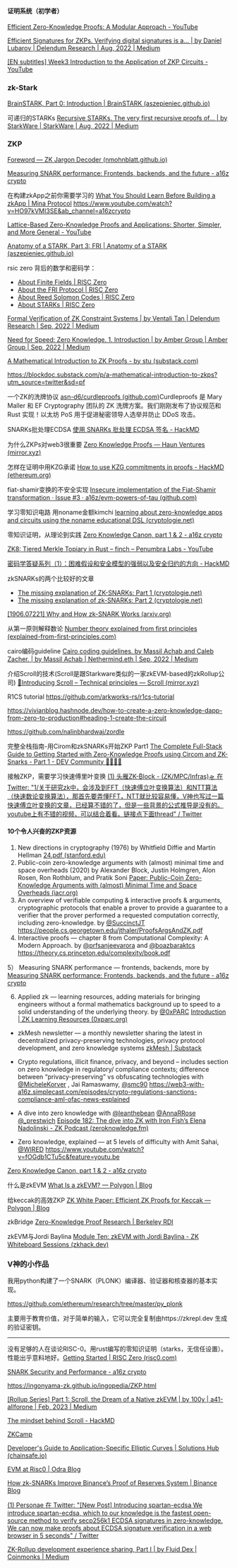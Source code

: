 #### 证明系统（初学者）

[Efficient Zero-Knowledge Proofs: A Modular Approach - YouTube](https://www.youtube.com/watch?v=8WVW5DCVQe0&list=PLgKuh-lKre10OEVNLH3t0QX0rIK8kK3tu&t=240s)

[Efficient Signatures for ZKPs. Verifying digital signatures is a… | by Daniel Lubarov | Delendum Research | Aug, 2022 | Medium](https://medium.com/delendum/efficient-signatures-for-zkps-d799c0477812)

[[EN subtitles] Week3 Introduction to the Application of ZKP Circuits - YouTube](https://www.youtube.com/watch?v=5yqkiPDCYL4)



### zk-Stark

[BrainSTARK, Part 0: Introduction | BrainSTARK (aszepieniec.github.io)](https://aszepieniec.github.io/stark-brainfuck/)

可递归的STARKs [Recursive STARKs. The very first recursive proofs of… | by StarkWare | StarkWare | Aug, 2022 | Medium](https://medium.com/starkware/recursive-starks-78f8dd401025)


### ZKP

[Foreword — ZK Jargon Decoder (nmohnblatt.github.io)](https://nmohnblatt.github.io/zk-jargon-decoder/foreword.html)

[Measuring SNARK performance: Frontends, backends, and the future - a16z crypto](https://a16zcrypto.com/measuring-snark-performance-frontends-backends-and-the-future/)

在构建zkApp之前你需要学习的  [What You Should Learn Before Building a zkApp | Mina Protocol](https://minaprotocol.com/blog/what-you-should-learn-before-building-a-zkapp)
https://www.youtube.com/watch?v=HO97kVMI3SE&ab_channel=a16zcrypto

[Lattice-Based Zero-Knowledge Proofs and Applications: Shorter, Simpler, and More General - YouTube](https://www.youtube.com/watch?v=2uVsVYtedVQ)

[Anatomy of a STARK, Part 3: FRI | Anatomy of a STARK (aszepieniec.github.io)](https://aszepieniec.github.io/stark-anatomy/fri)

rsic zero 背后的数学和密码学：

- [About Finite Fields | RISC Zero](https://www.risczero.com/docs/reference-docs/about-finite-fields)
- [About the FRI Protocol | RISC Zero](https://www.risczero.com/docs/reference-docs/about-fri)
- [About Reed Solomon Codes | RISC Zero](https://www.risczero.com/docs/reference-docs/about-rs-codes)
- [About STARKs | RISC Zero](https://www.risczero.com/docs/reference-docs/about-starks)


[Formal Verification of ZK Constraint Systems | by Ventali Tan | Delendum Research | Sep, 2022 | Medium](https://medium.com/delendum/formal-verification-of-zk-constraint-systems-ab22f17b0525)

[Need for Speed: Zero Knowledge. 1. Introduction | by Amber Group | Amber Group | Sep, 2022 | Medium](https://medium.com/amber-group/need-for-speed-zero-knowledge-1e29d4a82fcd)

[A Mathematical Introduction to ZK Proofs - by stu (substack.com)](https://blockdoc.substack.com/p/a-mathematical-introduction-to-zkps?utm_source=twitter&sd=pf)

https://blockdoc.substack.com/p/a-mathematical-introduction-to-zkps?utm_source=twitter&sd=pf



一个ZK的洗牌协议 [asn-d6/curdleproofs (github.com)](https://github.com/asn-d6/curdleproofs/)Curdleproofs 是 Mary Maller 和 EF Cryptography 团队的 ZK 洗牌方案。我们刚刚发布了协议规范和 Rust 实现！以太坊 PoS 用于促进秘密领导人选举并防止 DDoS 攻击。

SNARKs批处理ECDSA [使用 SNARKs 批处理 ECDSA 签名 - HackMD](https://hackmd.io/@Kurt-Pan/rJnYJ3pli)



为什么ZKPs对web3很重要 [Zero Knowledge Proofs — Haun Ventures (mirror.xyz)](https://mirror.xyz/haunventures.eth/FDS62fauwKbDs3e-4xsF8Ldy0lzZiKDetax1FCfxyJs)

怎样在证明中用KZG承诺 [How to use KZG commitments in proofs - HackMD (ethereum.org)](https://notes.ethereum.org/@dankrad/kzg_commitments_in_proofs)

fiat-shamir变换的不安全实现  [Insecure implementation of the Fiat-Shamir transformation · Issue #3 · a16z/evm-powers-of-tau (github.com)](https://github.com/a16z/evm-powers-of-tau/issues/3)

学习零知识电路 用noname金额kimchi
[learning about zero-knowledge apps and circuits using the noname educational DSL (cryptologie.net)](https://www.cryptologie.net/article/570/learning-about-zero-knowledge-apps-and-circuits-using-the-noname-educational-dsl/)

零知识证明，从理论到实践 [Zero Knowledge Canon, part 1 & 2 - a16z crypto](https://a16zcrypto.com/zero-knowledge-canon/)

[ZK8: Tiered Merkle Topiary in Rust – finch – Penumbra Labs - YouTube](https://www.youtube.com/watch?v=mHoe7lQMcxU&list=PLj80z0cJm8QFnY6VLVa84nr-21DNvjWH7)

[密码学答疑系列（1）：困难假设和安全模型的强弱以及安全归约的方向 - HackMD](https://hackmd.io/@Kurt-Pan/B1ZhpjAWj)

zkSNARKs的两个比较好的文章
- [The missing explanation of ZK-SNARKs: Part 1 (cryptologie.net)](https://www.cryptologie.net/article/507/the-missing-explanation-of-zk-snarks/)
- [The missing explanation of zk-SNARKs: Part 2 (cryptologie.net)](https://www.cryptologie.net/article/508/the-missing-explanation-of-zk-snarks-part-2/)

[[1906.07221] Why and How zk-SNARK Works (arxiv.org)](https://arxiv.org/abs/1906.07221)

从第一原则解释数论 [Number theory explained from first principles (explained-from-first-principles.com)](https://explained-from-first-principles.com/number-theory/)

cairo编码guideline [Cairo coding guidelines. by Massil Achab and Caleb Zacher. | by Massil Achab | Nethermind.eth | Sep, 2022 | Medium](https://medium.com/nethermind-eth/cairo-coding-guidelines-74eb6f4ee264)

介绍Scroll的技术(Scroll是跟Starkware类似的一家zkEVM-based的zkRollup公司) [📜Introducing Scroll – Technical principles — Scroll (mirror.xyz)](https://scroll.mirror.xyz/N7cAie4ul0PdSxNdv2FTqgMV2JEkhOJocsxfeqe4SFE)

R1CS tutorial
https://github.com/arkworks-rs/r1cs-tutorial

https://vivianblog.hashnode.dev/how-to-create-a-zero-knowledge-dapp-from-zero-to-production#heading-1-create-the-circuit

https://github.com/nalinbhardwaj/zordle

完整全栈指南-用Cirom和zkSNARKs开始ZKP Part1 [The Complete Full-Stack Guide to Getting Started with Zero-Knowledge Proofs using Circom and ZK-Snarks - Part 1 - DEV Community 👩‍💻👨‍💻](https://dev.to/tonyolendo/the-complete-full-stack-guide-to-getting-started-with-zero-knowledge-proofs-using-circom-and-zk-snarks-part-1-53gi)

接触ZKP，需要学习快速傅里叶变换 [(1) 头雁ZK-₿lock - (ZK/MPC/Infras)🛸 在 Twitter: "1/关于研究zk中，会涉及到FFT（快速傅立叶变换算法）和NTT算法（快速数论变换算法），那首先要弄懂FFT，NTT就比较容易懂，V神也写过一篇快速傅立叶变换的文章，已经算不错的了，但是一些背景的公式推导是没有的。youtube上有不错的视频，可以结合着看。链接点下面thread" / Twitter](https://twitter.com/alacheng/status/1571502942678810632)

#### 10个令人兴奋的ZKP资源 

1) New directions in cryptography (1976) by Whitfield Diffie and Martin Hellman [24.pdf (stanford.edu)](https://ee.stanford.edu/~hellman/publications/24.pdf)
2) Public-coin zero-knowledge arguments with (almost) minimal time and space overheads (2020) by Alexander Block, Justin Holmgren, Alon Rosen, Ron Rothblum, and Pratik Soni [Paper: Public-Coin Zero-Knowledge Arguments with (almost) Minimal Time and Space Overheads (iacr.org)](https://www.iacr.org/cryptodb/data/paper.php?pubkey=30645)
3) An overview of verifiable computing & interactive proofs & arguments, cryptographic protocols that enable a prover to provide a guarantee to a verifier that the prover performed a requested computation correctly, including zero-knowledge. by [@SuccinctJT](https://twitter.com/SuccinctJT) https://people.cs.georgetown.edu/jthaler/ProofsArgsAndZK.pdf
4) Interactive proofs — chapter 8 from Computational Complexity: A Modern Approach. by
[@prfsanjeevarora](https://twitter.com/prfsanjeevarora) and [@boazbaraktcs](https://twitter.com/boazbaraktcs) https://theory.cs.princeton.edu/complexity/book.pdf

5） Measuring SNARK performance — frontends, backends, more by [Measuring SNARK performance: Frontends, backends, and the future - a16z crypto](https://a16zcrypto.com/measuring-snark-performance-frontends-backends-and-the-future/)

6) Applied zk — learning resources, adding materials for bringing engineers without a formal mathematics background up to speed to a solid understanding of the underlying theory. by [@0xPARC](https://twitter.com/0xPARC) [Introduction | ZK Learning Resources (0xparc.org)](https://learn.0xparc.org/materials/intro/)

- zkMesh newsletter — a monthly newsletter sharing the latest in decentralized privacy-preserving technologies, privacy protocol development, and zero knowledge systems [zkMesh | Substack](https://zkmesh.substack.com/)

- Crypto regulations, illicit finance, privacy, and beyond – includes section on zero knowledge in regulatory/ compliance contexts; difference between “privacy-preserving” vs obfuscating technologies with [@MicheleKorver](https://twitter.com/MicheleKorver) , Jai Ramaswamy, [@smc90](https://twitter.com/smc90) https://web3-with-a16z.simplecast.com/episodes/crypto-regulations-sanctions-compliance-aml-ofac-news-explained

- A dive into zero knowledge with [@leanthebean](https://twitter.com/leanthebean) [@AnnaRRose](https://twitter.com/AnnaRRose) [@_prestwich](https://twitter.com/_prestwich) [Episode 182: The dive into ZK with Iron Fish’s Elena Nadolinski - ZK Podcast (zeroknowledge.fm)](https://zeroknowledge.fm/182-2/)
- Zero knowledge, explained — at 5 levels of difficulty with Amit Sahai, [@WIRED](https://twitter.com/WIRED) https://www.youtube.com/watch?v=fOGdb1CTu5c&feature=youtu.be

[Zero Knowledge Canon, part 1 & 2 - a16z crypto](https://a16zcrypto.com/zero-knowledge-canon/)


什么是zkEVM [What Is a zkEVM? — Polygon | Blog](https://blog.polygon.technology/what-is-a-zkevm/)

给keccak的高效ZKP [ZK White Paper: Efficient ZK Proofs for Keccak — Polygon | Blog](https://blog.polygon.technology/zk-white-paper-efficient-zk-proofs-for-keccak/)

zkBridge [Zero-Knowledge Proof Research | Berkeley RDI](https://rdi.berkeley.edu/zkp/zkBridge/zkBridge.html)

zkEVM与Jordi Baylina [Module Ten: zkEVM with Jordi Baylina - ZK Whiteboard Sessions (zkhack.dev)](https://zkhack.dev/whiteboard/module-ten/)

### V神的小作品

我用python构建了一个SNARK（PLONK）编译器、验证器和核查器的基本实现。

https://github.com/ethereum/research/tree/master/py_plonk

主要用于教育价值，对于简单的输入，它可以完全复制由https://zkrepl.dev 生成的验证密钥。

---

没有足够的人在谈论RISC-0。用rust编写的零知识证明（starks，无信任设置）。性能出乎意料地好。[Getting Started | RISC Zero (risc0.com)](https://www.risc0.com/docs)

[SNARK Security and Performance - a16z crypto](https://a16zcrypto.com/snark-security-and-performance/)


https://ingonyama-zk.github.io/ingopedia/ZKP.html 

[[Rollup Series] Part 1: Scroll, the Dream of a Native zkEVM | by 100y | a41-allforone | Feb, 2023 | Medium](https://medium.com/a41-ventures/rollup-series-part-1-scroll-the-dream-of-a-native-zkevm-d02a7d1bd45c)

[The mindset behind Scroll - HackMD](https://hackmd.io/@yezhang/B167uMZRs)

[ZKCamp](https://www.zkcamp.xyz/blog/what-is-a-zkp-anyway)

[Developer's Guide to Application-Specific Elliptic Curves | Solutions Hub (chainsafe.io)](https://solutions.chainsafe.io/blog/application-specific-curves/)

[EVM at Risc0 | Odra Blog](https://odra.dev/blog/evm-at-risc0/)

[How zk-SNARKs Improve Binance’s Proof of Reserves System | Binance Blog](https://www.binance.com/en/blog/ecosystem/how-zksnarks-improve-binances-proof-of-reserves-system-6654580406550811626?ref=R30T0FSD&utm_source=BinanceFacebook&utm_medium=GlobalSocial&utm_campaign=GlobalSocial)

[(1) Personae 在 Twitter: "[New Post] Introducing spartan-ecdsa We introduce spartan-ecdsa, which to our knowledge is the fastest open-source method to verify secp256k1 ECDSA signatures in zero-knowledge. We can now make proofs about ECDSA signature verification in a web browser in 5 seconds" / Twitter](https://twitter.com/personae_labs/status/1621575568109223936)


[ZK-Rollup development experience sharing, Part I | by Fluid Dex | Coinmonks | Medium](https://medium.com/coinmonks/zk-rollup-development-experience-sharing-part-i-6c233640b541)

